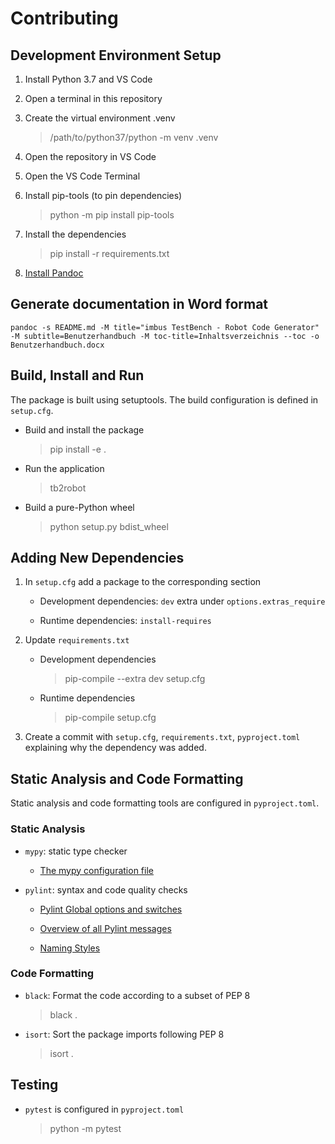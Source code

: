 # Contributing

## Development Environment Setup

1. Install Python 3.7 and VS Code

2. Open a terminal in this repository

3. Create the virtual environment .venv

    > /path/to/python37/python -m venv .venv

4. Open the repository in VS Code

5. Open the VS Code Terminal

6. Install pip-tools (to pin dependencies)
    
    > python -m pip install pip-tools

7. Install the dependencies

    > pip install -r requirements.txt

8. [Install Pandoc](https://pandoc.org/installing.html)


## Generate documentation in Word format

```shell
pandoc -s README.md -M title="imbus TestBench - Robot Code Generator" -M subtitle=Benutzerhandbuch -M toc-title=Inhaltsverzeichnis --toc -o Benutzerhandbuch.docx
```


## Build, Install and Run

The package is built using setuptools. The build configuration is defined in `setup.cfg`.

- Build and install the package
    > pip install -e .

- Run the application
    > tb2robot

- Build a pure-Python wheel
    > python setup.py bdist_wheel


## Adding New Dependencies

1. In `setup.cfg` add a package to the corresponding section

    - Development dependencies: `dev` extra under `options.extras_require`

    - Runtime dependencies: `install-requires`

2. Update `requirements.txt`
    - Development dependencies
        > pip-compile --extra dev setup.cfg

    - Runtime dependencies
        > pip-compile setup.cfg

3. Create a commit with `setup.cfg`, `requirements.txt`, `pyproject.toml` explaining why the dependency was added.


## Static Analysis and Code Formatting

Static analysis and code formatting tools are configured in `pyproject.toml`.

### Static Analysis

- `mypy`: static type checker
    * [The mypy configuration file](https://mypy.readthedocs.io/en/stable/config_file.html)

- `pylint`: syntax and code quality checks

    * [Pylint Global options and switches](https://pylint.pycqa.org/en/latest/technical_reference/features.html)

    * [Overview of all Pylint messages](https://pylint.pycqa.org/en/latest/messages/messages_list.html)

    * [Naming Styles](https://pylint.pycqa.org/en/latest/user_guide/options.html)


### Code Formatting

- `black`: Format the code according to a subset of PEP 8
    > black .

- `isort`: Sort the package imports following PEP 8
    > isort .


## Testing

- `pytest` is configured in `pyproject.toml`
    > python -m pytest
